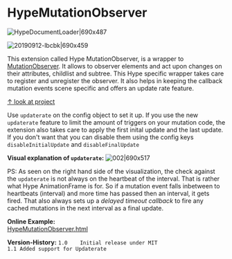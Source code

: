 # HypeMutationObserver
![HypeDocumentLoader|690x487](https://playground.maxziebell.de/Hype/MutationObserver/HypeMutationObserver.png) 

![20190912-lbcbk|690x459](https://forums.tumult.com/uploads/db2156/original/3X/2/e/2e979e681be7fa9a8f5c21ab4ce0c108aaa727c7.png) 

This extension called Hype MutationObserver, is a wrapper to [MutationObserver](https://developer.mozilla.org/de/docs/Web/API/MutationObserver). It allows to observer elements and act upon changes on their attributes, childlist and subtree.  This Hype specific wrapper takes care to register and unregister the observer. It also helps in keeping the callback mutation events scene specific and offers an update rate feature.

[↑ look at project](https://forums.tumult.com/t/hype-mutationobserver/16734?u=maxzieb)

Use  `updaterate`  on the config object to set it up.
If you use the new `updaterate` feature to limit the amount of triggers on your mutation code, the extension also takes care to apply the first inital update and the last update. If you don't want that you can disable them using the config keys `disableInitialUpdate` and `disableFinalUpdate`

**Visual explanation of `updaterate`:**
![002|690x517](upload://2sXdzffwyDUYkSL3DwfesSVgGML.jpeg) 

PS: As seen on the right hand side of the visualization, the check against the `updaterate` is not always on the heartbeat of the interval. That is rather what Hype AnimationFrame is for. So if a mutation event falls inbetween to heartbeats (interval) and more time has passed then an interval, it gets fired. That also always sets up a *delayed timeout callback* to fire any cached mutations in the next interval as a final update.

**Online Example:**  
[HypeMutationObserver.html](https://playground.maxziebell.de/Hype/MutationObserver/HypeMutationObserver.html)

**Version-History:** 
`1.0	Initial release under MIT`  
`1.1 Added support for Updaterate`
